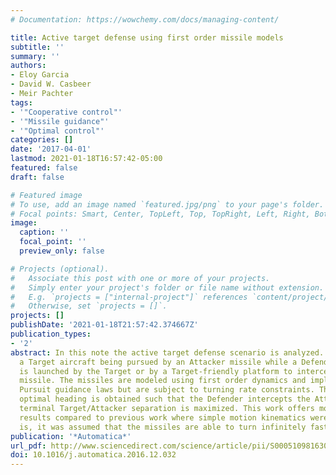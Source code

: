 ```yaml
---
# Documentation: https://wowchemy.com/docs/managing-content/

title: Active target defense using first order missile models
subtitle: ''
summary: ''
authors:
- Eloy Garcia
- David W. Casbeer
- Meir Pachter
tags:
- '"Cooperative control"'
- '"Missile guidance"'
- '"Optimal control"'
categories: []
date: '2017-04-01'
lastmod: 2021-01-18T16:57:42-05:00
featured: false
draft: false

# Featured image
# To use, add an image named `featured.jpg/png` to your page's folder.
# Focal points: Smart, Center, TopLeft, Top, TopRight, Left, Right, BottomLeft, Bottom, BottomRight.
image:
  caption: ''
  focal_point: ''
  preview_only: false

# Projects (optional).
#   Associate this post with one or more of your projects.
#   Simply enter your project's folder or file name without extension.
#   E.g. `projects = ["internal-project"]` references `content/project/deep-learning/index.md`.
#   Otherwise, set `projects = []`.
projects: []
publishDate: '2021-01-18T21:57:42.374667Z'
publication_types:
- '2'
abstract: In this note the active target defense scenario is analyzed. This entails
  a Target aircraft being pursued by an Attacker missile while a Defender missile
  is launched by the Target or by a Target-friendly platform to intercept the Attacker
  missile. The missiles are modeled using first order dynamics and implement Pure
  Pursuit guidance laws but are subject to turning rate constraints. The Target’s
  optimal heading is obtained such that the Defender intercepts the Attacker and the
  terminal Target/Attacker separation is maximized. This work offers more realistic
  results compared to previous work where simple motion kinematics were used, that
  is, it was assumed that the missiles are able to turn infinitely fast.
publication: '*Automatica*'
url_pdf: http://www.sciencedirect.com/science/article/pii/S0005109816305404
doi: 10.1016/j.automatica.2016.12.032
---
```

